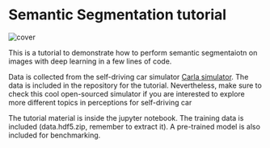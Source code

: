 # Semantic Segmentation tutorial

![cover](img/cover.png)

This is a tutorial to demonstrate how to perform semantic segmentaiotn on images with deep learning in a few lines of code.

Data is collected from the self-driving car simulator [Carla simulator](http://carla.org/). The data is included in the repository for the tutorial. Nevertheless, make sure to check this cool open-sourced simulator if you are interested to explore more different topics in perceptions for self-driving car

The tutorial material is inside the jupyter notebook. The training data is included (data.hdf5.zip, remember to extract it). A pre-trained model is also included for benchmarking.
